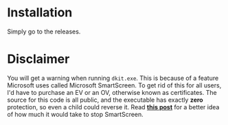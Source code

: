 # Installation
Simply go to the releases.

# Disclaimer
You will get a warning when running `dkit.exe`. This is because of a feature Microsoft uses called Microsoft SmartScreen. To get rid of this for all users, I'd have to purchase an EV or an OV, otherwise known as certificates. The source for this code is all public, and the executable has exactly **zero** protection, so even a child could reverse it. Read [**this post**](https://stackoverflow.com/questions/48946680/how-to-avoid-the-windows-defender-smartscreen-prevented-an-unrecognized-app-fro/66582477#66582477) for a better idea of how much it would take to stop SmartScreen.
